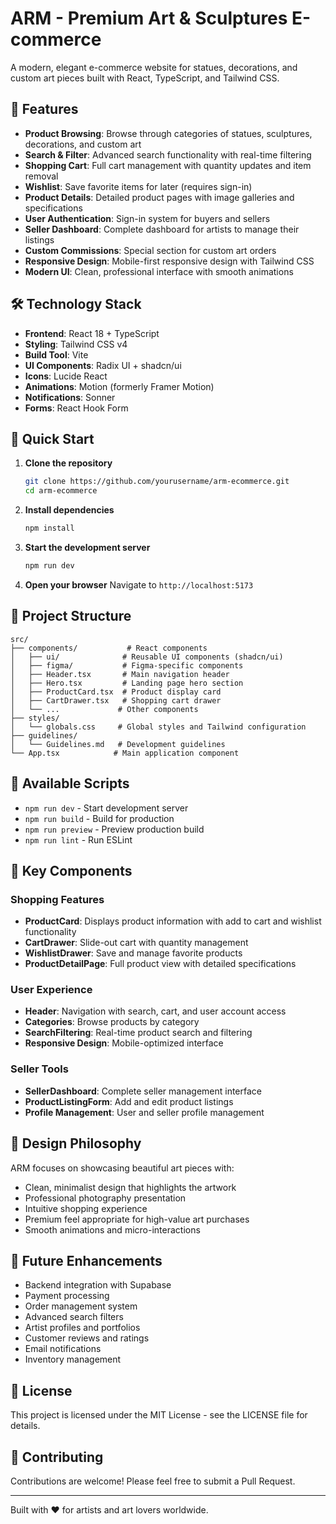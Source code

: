 # ARM - Premium Art & Sculptures E-commerce

A modern, elegant e-commerce website for statues, decorations, and custom art pieces built with React, TypeScript, and Tailwind CSS.

## 🎨 Features

- **Product Browsing**: Browse through categories of statues, sculptures, decorations, and custom art
- **Search & Filter**: Advanced search functionality with real-time filtering
- **Shopping Cart**: Full cart management with quantity updates and item removal
- **Wishlist**: Save favorite items for later (requires sign-in)
- **Product Details**: Detailed product pages with image galleries and specifications
- **User Authentication**: Sign-in system for buyers and sellers
- **Seller Dashboard**: Complete dashboard for artists to manage their listings
- **Custom Commissions**: Special section for custom art orders
- **Responsive Design**: Mobile-first responsive design with Tailwind CSS
- **Modern UI**: Clean, professional interface with smooth animations

## 🛠️ Technology Stack

- **Frontend**: React 18 + TypeScript
- **Styling**: Tailwind CSS v4
- **Build Tool**: Vite
- **UI Components**: Radix UI + shadcn/ui
- **Icons**: Lucide React
- **Animations**: Motion (formerly Framer Motion)
- **Notifications**: Sonner
- **Forms**: React Hook Form

## 🚀 Quick Start

1. **Clone the repository**
   ```bash
   git clone https://github.com/yourusername/arm-ecommerce.git
   cd arm-ecommerce
   ```

2. **Install dependencies**
   ```bash
   npm install
   ```

3. **Start the development server**
   ```bash
   npm run dev
   ```

4. **Open your browser**
   Navigate to `http://localhost:5173`

## 📁 Project Structure

```
src/
├── components/           # React components
│   ├── ui/              # Reusable UI components (shadcn/ui)
│   ├── figma/           # Figma-specific components
│   ├── Header.tsx       # Main navigation header
│   ├── Hero.tsx         # Landing page hero section
│   ├── ProductCard.tsx  # Product display card
│   ├── CartDrawer.tsx   # Shopping cart drawer
│   └── ...             # Other components
├── styles/
│   └── globals.css     # Global styles and Tailwind configuration
├── guidelines/
│   └── Guidelines.md   # Development guidelines
└── App.tsx            # Main application component
```

## 🔧 Available Scripts

- `npm run dev` - Start development server
- `npm run build` - Build for production
- `npm run preview` - Preview production build
- `npm run lint` - Run ESLint

## 🎯 Key Components

### Shopping Features
- **ProductCard**: Displays product information with add to cart and wishlist functionality
- **CartDrawer**: Slide-out cart with quantity management
- **WishlistDrawer**: Save and manage favorite products
- **ProductDetailPage**: Full product view with detailed specifications

### User Experience
- **Header**: Navigation with search, cart, and user account access
- **Categories**: Browse products by category
- **SearchFiltering**: Real-time product search and filtering
- **Responsive Design**: Mobile-optimized interface

### Seller Tools
- **SellerDashboard**: Complete seller management interface
- **ProductListingForm**: Add and edit product listings
- **Profile Management**: User and seller profile management

## 🌟 Design Philosophy

ARM focuses on showcasing beautiful art pieces with:
- Clean, minimalist design that highlights the artwork
- Professional photography presentation
- Intuitive shopping experience
- Premium feel appropriate for high-value art purchases
- Smooth animations and micro-interactions

## 🔮 Future Enhancements

- Backend integration with Supabase
- Payment processing
- Order management system
- Advanced search filters
- Artist profiles and portfolios
- Customer reviews and ratings
- Email notifications
- Inventory management

## 📄 License

This project is licensed under the MIT License - see the LICENSE file for details.

## 🤝 Contributing

Contributions are welcome! Please feel free to submit a Pull Request.

---

Built with ❤️ for artists and art lovers worldwide.